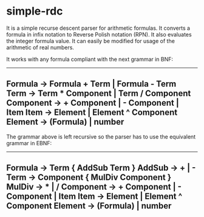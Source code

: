 # simple-rdc
It is a simple recurse descent parser for arithmetic formulas.  It converts a formula in infix notation to Reverse Polish notation (RPN).  It also evaluates the integer formula value.  It can easily be modified for usage of the arithmetic of real numbers.

It works with any formula compliant with the next grammar in BNF:

---
Formula **->** Formula + Term **|** Formula - Term
Term **->** Term * Component **|** Term / Component
Component **->** + Component **|** - Component **|** Item
Item **->** Element **|** Element ^ Component
Element **->** (Formula) **|** number
---

The grammar above is left recursive so the parser has to use the equivalent grammar in EBNF:

---
Formula **->** Term **{** AddSub Term **}**
AddSub **->** + **|** -
Term **->** Component **{** MulDiv Component **}**
MulDiv **->** * **|** /
Component **->** + Component **|** - Component **|** Item
Item **->** Element **|** Element ^ Component
Element **->** (Formula) **|** number
---


